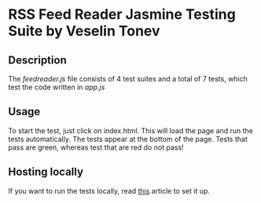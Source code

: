 # RSS Feed Reader Jasmine Testing Suite by Veselin Tonev

## Description
The *feedreader.js* file consists of 4 test suites and a total of 7 tests, which test the code written in *app.js*

## Usage
To start the test, just click on index.html. This will load the page and run the tests automatically. The tests appear at the bottom of the page. Tests that pass are green, whereas test that are red do not pass!

## Hosting locally
If you want to run the tests locally, read [this](https://developer.mozilla.org/en-US/docs/Learn/Common_questions/set_up_a_local_testing_server) article to set it up.